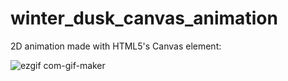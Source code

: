 # winter_dusk_canvas_animation
2D animation made with HTML5's Canvas element:

![ezgif com-gif-maker](https://github.com/69-richard-dias-ribeiro/winter_dusk_canvas_animation/assets/62509375/054af5ef-6b7c-47fa-a12c-ff6be34e01eb)
